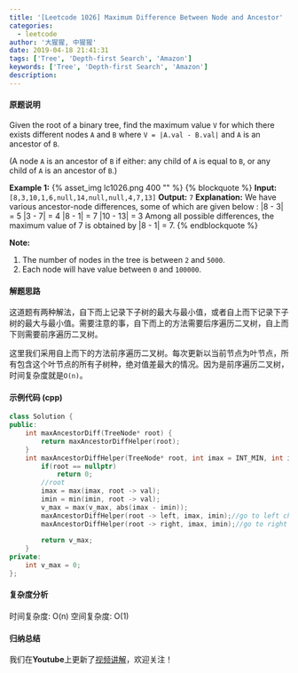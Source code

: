 ```yaml
---
title: '[Leetcode 1026] Maximum Difference Between Node and Ancestor'
categories:
  - leetcode
author: '大猩猩, 中猩猩'
date: 2019-04-18 21:41:31
tags: ['Tree', 'Depth-first Search', 'Amazon']
keywords: ['Tree', 'Depth-first Search', 'Amazon']
description:
---
```

#### 原题说明
Given the root of a binary tree, find the maximum value `V` for which there exists different nodes `A` and `B` where `V = |A.val - B.val|` and `A` is an ancestor of `B`.

(A node `A` is an ancestor of `B` if either: any child of `A` is equal to `B`, or any child of `A` is an ancestor of `B`.)


**Example 1:**
{% asset_img lc1026.png 400 "" %}
{% blockquote %}
**Input:** `[8,3,10,1,6,null,14,null,null,4,7,13]`
**Output:** `7`
**Explanation:** 
We have various ancestor-node differences, some of which are given below :
|8 - 3| = 5
|3 - 7| = 4
|8 - 1| = 7
|10 - 13| = 3
Among all possible differences, the maximum value of 7 is obtained by |8 - 1| = 7.
{% endblockquote %}
 
**Note:**
1. The number of nodes in the tree is between `2` and `5000`.
2. Each node will have value between `0` and `100000`.

<!--more-->
#### 解题思路
这道题有两种解法，自下而上记录下子树的最大与最小值，或者自上而下记录下子树的最大与最小值。需要注意的事，自下而上的方法需要后序遍历二叉树，自上而下则需要前序遍历二叉树。

这里我们采用自上而下的方法前序遍历二叉树。每次更新以当前节点为叶节点，所有包含这个叶节点的所有子树种，绝对值差最大的情况。因为是前序遍历二叉树，时间复杂度就是`O(n)`。

#### 示例代码 (cpp)
```cpp
class Solution {
public:
    int maxAncestorDiff(TreeNode* root) {
        return maxAncestorDiffHelper(root);
    }
    int maxAncestorDiffHelper(TreeNode* root, int imax = INT_MIN, int imin = INT_MAX) {
        if(root == nullptr)
            return 0;        
        //root
        imax = max(imax, root -> val);
        imin = min(imin, root -> val);
        v_max = max(v_max, abs(imax - imin));
        maxAncestorDiffHelper(root -> left, imax, imin);//go to left child
        maxAncestorDiffHelper(root -> right, imax, imin);//go to right child
        
        return v_max;  
    }    
private:
    int v_max = 0;
};
```

<!-- #### 示例代码 (java)
```java
```

#### 示例代码 (python)
```python
```
 -->
#### 复杂度分析
时间复杂度: O(n)
空间复杂度: O(1)

#### 归纳总结
我们在**Youtube**上更新了[视频讲解](https://youtu.be/GSc-F_jlYWk)，欢迎关注！